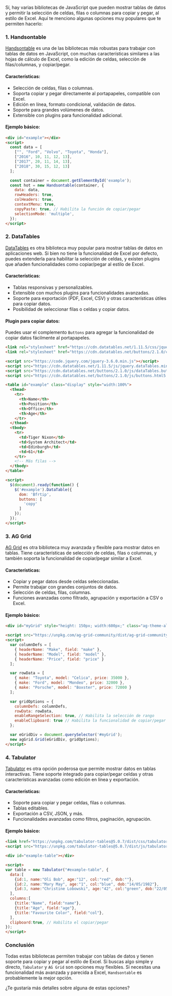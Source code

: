 Sí, hay varias bibliotecas de JavaScript que pueden mostrar tablas de datos y permitir la selección de celdas, filas o columnas para copiar y pegar, al estilo de Excel. Aquí te menciono algunas opciones muy populares que te permiten hacerlo:

### 1. **Handsontable**
[Handsontable](https://handsontable.com/) es una de las bibliotecas más robustas para trabajar con tablas de datos en JavaScript, con muchas características similares a las hojas de cálculo de Excel, como la edición de celdas, selección de filas/columnas, y copiar/pegar.

#### Características:
- Selección de celdas, filas o columnas.
- Soporta copiar y pegar directamente al portapapeles, compatible con Excel.
- Edición en línea, formato condicional, validación de datos.
- Soporte para grandes volúmenes de datos.
- Extensible con plugins para funcionalidad adicional.

#### Ejemplo básico:
```html
<div id="example"></div>
<script>
  const data = [
    ["", "Ford", "Volvo", "Toyota", "Honda"],
    ["2016", 10, 11, 12, 13],
    ["2017", 20, 11, 14, 13],
    ["2018", 30, 15, 12, 13]
  ];

  const container = document.getElementById('example');
  const hot = new Handsontable(container, {
    data: data,
    rowHeaders: true,
    colHeaders: true,
    contextMenu: true,
    copyPaste: true, // Habilita la función de copiar/pegar
    selectionMode: 'multiple',
  });
</script>
```

### 2. **DataTables**
[DataTables](https://datatables.net/) es otra biblioteca muy popular para mostrar tablas de datos en aplicaciones web. Si bien no tiene la funcionalidad de Excel por defecto, puedes extenderla para habilitar la selección de celdas, y existen plugins que añaden funcionalidades como copiar/pegar al estilo de Excel.

#### Características:
- Tablas responsivas y personalizables.
- Extensible con muchos plugins para funcionalidades avanzadas.
- Soporte para exportación (PDF, Excel, CSV) y otras características útiles para copiar datos.
- Posibilidad de seleccionar filas o celdas y copiar datos.

#### Plugin para copiar datos:
Puedes usar el complemento `Buttons` para agregar la funcionalidad de copiar datos fácilmente al portapapeles.

```html
<link rel="stylesheet" href="https://cdn.datatables.net/1.11.5/css/jquery.dataTables.min.css">
<link rel="stylesheet" href="https://cdn.datatables.net/buttons/2.1.0/css/buttons.dataTables.min.css">

<script src="https://code.jquery.com/jquery-3.6.0.min.js"></script>
<script src="https://cdn.datatables.net/1.11.5/js/jquery.dataTables.min.js"></script>
<script src="https://cdn.datatables.net/buttons/2.1.0/js/dataTables.buttons.min.js"></script>
<script src="https://cdn.datatables.net/buttons/2.1.0/js/buttons.html5.min.js"></script>

<table id="example" class="display" style="width:100%">
  <thead>
    <tr>
      <th>Name</th>
      <th>Position</th>
      <th>Office</th>
      <th>Age</th>
    </tr>
  </thead>
  <tbody>
    <tr>
      <td>Tiger Nixon</td>
      <td>System Architect</td>
      <td>Edinburgh</td>
      <td>61</td>
    </tr>
    <!-- Más filas -->
  </tbody>
</table>

<script>
  $(document).ready(function() {
    $('#example').DataTable({
      dom: 'Bfrtip',
      buttons: [
        'copy'
      ]
    });
  });
</script>
```

### 3. **AG Grid**
[AG Grid](https://www.ag-grid.com/) es otra biblioteca muy avanzada y flexible para mostrar datos en tablas. Tiene características de selección de celdas, filas o columnas, y también soporta la funcionalidad de copiar/pegar similar a Excel.

#### Características:
- Copiar y pegar datos desde celdas seleccionadas.
- Permite trabajar con grandes conjuntos de datos.
- Selección de celdas, filas, columnas.
- Funciones avanzadas como filtrado, agrupación y exportación a CSV o Excel.

#### Ejemplo básico:
```html
<div id="myGrid" style="height: 150px; width:600px;" class="ag-theme-alpine"></div>

<script src="https://unpkg.com/ag-grid-community/dist/ag-grid-community.min.noStyle.js"></script>
<script>
  var columnDefs = [
    { headerName: "Make", field: "make" },
    { headerName: "Model", field: "model" },
    { headerName: "Price", field: "price" }
  ];

  var rowData = [
    { make: "Toyota", model: "Celica", price: 35000 },
    { make: "Ford", model: "Mondeo", price: 32000 },
    { make: "Porsche", model: "Boxster", price: 72000 }
  ];

  var gridOptions = {
    columnDefs: columnDefs,
    rowData: rowData,
    enableRangeSelection: true, // Habilita la selección de rango
    enableClipboard: true // Habilita la funcionalidad de copiar/pegar
  };

  var eGridDiv = document.querySelector('#myGrid');
  new agGrid.Grid(eGridDiv, gridOptions);
</script>
```

### 4. **Tabulator**
[Tabulator](http://tabulator.info/) es otra opción poderosa que permite mostrar datos en tablas interactivas. Tiene soporte integrado para copiar/pegar celdas y otras características avanzadas como edición en línea y exportación.

#### Características:
- Soporte para copiar y pegar celdas, filas o columnas.
- Tablas editables.
- Exportación a CSV, JSON, y más.
- Funcionalidades avanzadas como filtros, paginación, agrupación.

#### Ejemplo básico:
```html
<link href="https://unpkg.com/tabulator-tables@5.0.7/dist/css/tabulator.min.css" rel="stylesheet">
<script src="https://unpkg.com/tabulator-tables@5.0.7/dist/js/tabulator.min.js"></script>

<div id="example-table"></div>

<script>
var table = new Tabulator("#example-table", {
  data:[
    {id:1, name:"Oli Bob", age:"12", col:"red", dob:""},
    {id:2, name:"Mary May", age:"1", col:"blue", dob:"14/05/1982"},
    {id:3, name:"Christine Lobowski", age:"42", col:"green", dob:"22/05/1982"},
  ],
  columns:[
    {title:"Name", field:"name"},
    {title:"Age", field:"age"},
    {title:"Favourite Color", field:"col"},
  ],
  clipboard:true, // Habilita el copiar/pegar
});
</script>
```

### Conclusión
Todas estas bibliotecas permiten trabajar con tablas de datos y tienen soporte para copiar y pegar al estilo de Excel. Si buscas algo simple y directo, `Tabulator` y `AG Grid` son opciones muy flexibles. Si necesitas una funcionalidad más avanzada y parecida a Excel, `Handsontable` es probablemente la mejor opción.

¿Te gustaría más detalles sobre alguna de estas opciones?
